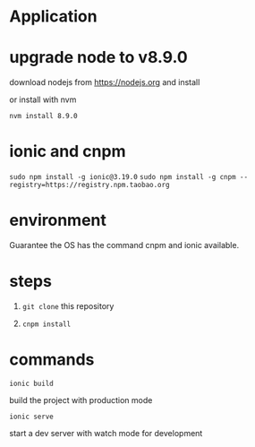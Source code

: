 Application
====================



# upgrade node to v8.9.0 

download nodejs from https://nodejs.org  and install

or install with nvm

` nvm install 8.9.0 `

# ionic and cnpm

` sudo npm install -g ionic@3.19.0 `
` sudo npm install -g cnpm --registry=https://registry.npm.taobao.org `

# environment

Guarantee the OS has the command cnpm and ionic available.

# steps

1.  ` git clone ` this repository

2.  `cnpm install `


# commands

` ionic build ` 

build the project with production mode

` ionic serve ` 

start a dev server with watch mode for development
